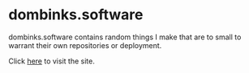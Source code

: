 # dombinks.software

dombinks.software contains random things I make that are to small to warrant their own repositories or deployment.

Click [here](https://www.dombinks.software) to visit the site.
